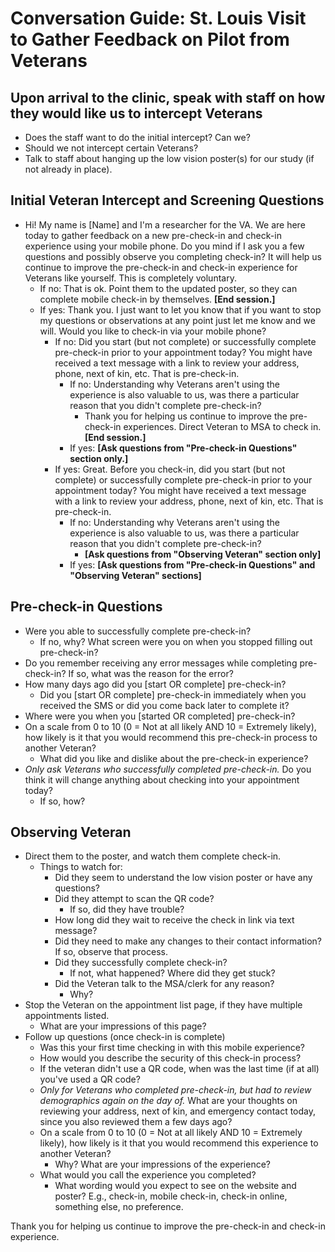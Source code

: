# Conversation Guide: St. Louis Visit to Gather Feedback on Pilot from Veterans

## Upon arrival to the clinic, speak with staff on how they would like us to intercept Veterans
- Does the staff want to do the initial intercept? Can we?
- Should we not intercept certain Veterans?
- Talk to staff about hanging up the low vision poster(s) for our study (if not already in place).

## Initial Veteran Intercept and Screening Questions
- Hi! My name is [Name] and I'm a researcher for the VA. We are here today to gather feedback on a new pre-check-in and check-in experience using your mobile phone. Do you mind if I ask you a few questions and possibly observe you completing check-in? It will help us continue to improve the pre-check-in and check-in experience for Veterans like yourself. This is completely voluntary.
  - If no: That is ok. Point them to the updated poster, so they can complete mobile check-in by themselves. **[End session.]**
  - If yes: Thank you. I just want to let you know that if you want to stop my questions or observations at any point just let me know and we will. Would you like to check-in via your mobile phone?
    - If no: Did you start (but not complete) or successfully complete pre-check-in prior to your appointment today? You might have received a text message with a link to review your address, phone, next of kin, etc. That is pre-check-in.
      - If no: Understanding why Veterans aren't using the experience is also valuable to us, was there a particular reason that you didn't complete pre-check-in?
        - Thank you for helping us continue to improve the pre-check-in experiences. Direct Veteran to MSA to check in. **[End session.]**
      - If yes: **[Ask questions from "Pre-check-in Questions" section only.]**
    - If yes: Great. Before you check-in, did you start (but not complete) or successfully complete pre-check-in prior to your appointment today? You might have received a text message with a link to review your address, phone, next of kin, etc. That is pre-check-in.
      - If no: Understanding why Veterans aren't using the experience is also valuable to us, was there a particular reason that you didn't complete pre-check-in?
        - **[Ask questions from "Observing Veteran" section only]**
      - If yes: **[Ask questions from "Pre-check-in Questions" and "Observing Veteran" sections]**
  
## Pre-check-in Questions
- Were you able to successfully complete pre-check-in?
  - If no, why? What screen were you on when you stopped filling out pre-check-in?
- Do you remember receiving any error messages while completing pre-check-in? If so, what was the reason for the error?
- How many days ago did you [start OR complete] pre-check-in?
  - Did you [start OR complete] pre-check-in immediately when you received the SMS or did you come back later to complete it? 
- Where were you when you [started OR completed] pre-check-in?
- On a scale from 0 to 10 (0 = Not at all likely AND 10 = Extremely likely), how likely is it that you would recommend this pre-check-in process to another Veteran?
  - What did you like and dislike about the pre-check-in experience?
- _Only ask Veterans who successfully completed pre-check-in._ Do you think it will change anything about checking into your appointment today?
  - If so, how?

## Observing Veteran
- Direct them to the poster, and watch them complete check-in.
  - Things to watch for:
    - Did they seem to understand the low vision poster or have any questions?
    - Did they attempt to scan the QR code? 
      - If so, did they have trouble?
    - How long did they wait to receive the check in link via text message?
    - Did they need to make any changes to their contact information? If so, observe that process.
    - Did they successfully complete check-in?
      - If not, what happened? Where did they get stuck?
    - Did the Veteran talk to the MSA/clerk for any reason?
      - Why?
- Stop the Veteran on the appointment list page, if they have multiple appointments listed.
	- What are your impressions of this page?
- Follow up questions (once check-in is complete)
  - Was this your first time checking in with this mobile experience?
  - How would you describe the security of this check-in process?
  - If the veteran didn't use a QR code, when was the last time (if at all) you've used a QR code?
  - _Only for Veterans who completed pre-check-in, but had to review demographics again on the day of._ What are your thoughts on reviewing your address, next of kin, and emergency contact today, since you also reviewed them a few days ago?
  - On a scale from 0 to 10 (0 = Not at all likely AND 10 = Extremely likely), how likely is it that you would recommend this experience to another Veteran?
    - Why? What are your impressions of the experience? 
  - What would you call the experience you completed? 
    - What wording would you expect to see on the website and poster? E.g., check-in, mobile check-in, check-in online, something else, no preference. 

Thank you for helping us continue to improve the pre-check-in and check-in experience.
